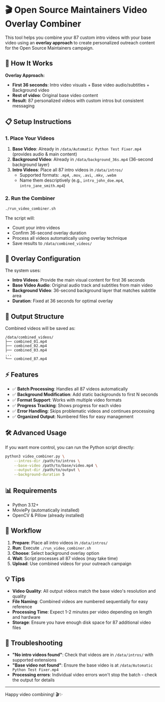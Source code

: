 # 🎬 Open Source Maintainers Video Overlay Combiner

This tool helps you combine your 87 custom intro videos with your base video using an **overlay approach** to create personalized outreach content for the Open Source Maintainers campaign.

## 🎯 How It Works

**Overlay Approach:**

- **First 36 seconds**: Intro video visuals + Base video audio/subtitles + Background video
- **Rest of video**: Original base video content
- **Result**: 87 personalized videos with custom intros but consistent messaging

## 📋 Setup Instructions

### 1. Place Your Videos

1. **Base Video**: Already in `/data/Automatic Python Test Fixer.mp4` (provides audio & main content)
2. **Background Video**: Already in `/data/background_36s.mp4` (36-second background layer)
3. **Intro Videos**: Place all 87 intro videos in `/data/intros/`
   - Supported formats: `.mp4`, `.mov`, `.avi`, `.mkv`, `.webm`
   - Name them descriptively (e.g., `intro_john_doe.mp4`, `intro_jane_smith.mp4`)

### 2. Run the Combiner

```bash
./run_video_combiner.sh
```

The script will:

- Count your intro videos
- Confirm 36-second overlay duration
- Process all videos automatically using overlay technique
- Save results to `/data/combined_videos/`

## 🎨 Overlay Configuration

The system uses:

- **Intro Videos**: Provide the main visual content for first 36 seconds
- **Base Video Audio**: Original audio track and subtitles from main video
- **Background Video**: 36-second background layer that matches subtitle area
- **Duration**: Fixed at 36 seconds for optimal overlay

## 📁 Output Structure

Combined videos will be saved as:

```
/data/combined_videos/
├── combined_01.mp4
├── combined_02.mp4
├── combined_03.mp4
...
└── combined_87.mp4
```

## ⚡ Features

- ✅ **Batch Processing**: Handles all 87 videos automatically
- ✅ **Background Modification**: Add static backgrounds to first N seconds
- ✅ **Format Support**: Works with multiple video formats
- ✅ **Progress Tracking**: Shows progress for each video
- ✅ **Error Handling**: Skips problematic videos and continues processing
- ✅ **Organized Output**: Numbered files for easy management

## 🛠️ Advanced Usage

If you want more control, you can run the Python script directly:

```bash
python3 video_combiner.py \
    --intros-dir /path/to/intros \
    --base-video /path/to/base/video.mp4 \
    --output-dir /path/to/output \
    --background-duration 5
```

## 📊 Requirements

- Python 3.12+
- MoviePy (automatically installed)
- OpenCV & Pillow (already installed)

## 🎯 Workflow

1. **Prepare**: Place all intro videos in `/data/intros/`
2. **Run**: Execute `./run_video_combiner.sh`
3. **Choose**: Select background overlay option
4. **Wait**: Script processes all 87 videos (may take time)
5. **Upload**: Use combined videos for your outreach campaign

## 💡 Tips

- **Video Quality**: All output videos match the base video's resolution and quality
- **File Naming**: Combined videos are numbered sequentially for easy reference
- **Processing Time**: Expect 1-2 minutes per video depending on length and hardware
- **Storage**: Ensure you have enough disk space for 87 additional video files

## 🚨 Troubleshooting

- **"No intro videos found"**: Check that videos are in `/data/intros/` with supported extensions
- **"Base video not found"**: Ensure the base video is at `/data/Automatic Python Test Fixer.mp4`
- **Processing errors**: Individual video errors won't stop the batch - check the output for details

---

Happy video combining! 🎬✨
